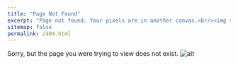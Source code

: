 ```yaml
---
title: "Page Not Found"
excerpt: "Page not found. Your pixels are in another canvas.<br/><img src='/images/500x300.png'>"
sitemap: false
permalink: /404.html
---
```


Sorry, but the page you were trying to view does not exist. 
![alt](https://i.redd.it/iov8ehm3w8o81.gif)

<script type="text/javascript">
  var GOOG_FIXURL_LANG = 'en';
  var GOOG_FIXURL_SITE = '{{ site.url }}'
</script>
<script type="text/javascript"
  src="//linkhelp.clients.google.com/tbproxy/lh/wm/fixurl.js">
</script>

